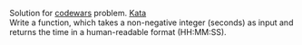 Solution for <a href="http://www.codewars.com">codewars</a> problem.
<a href=https://www.codewars.com/kata/52685f7382004e774f0001f7>Kata</a>
<br>
Write a function, which takes a non-negative integer (seconds) as input and returns the time in a human-readable format (HH:MM:SS).
<br>